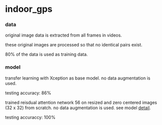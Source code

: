 # indoor_gps

### data
original image data is extracted from all frames in videos.

these original images are processed so that no identical pairs exist.

80% of the data is used as training data.

### model
transfer learning with Xception as base model. no data augmentation is used. 

testing accuracy: 86%

trained reisdual attention network 56 on resized and zero centered images (32 x 32) from scratch. no data augmentation is used. see model [detail](https://github.com/yueying-teng/indoor_gps/blob/master/code/residual_attention_network_museum_data.py).

testing accuraccy: 100%


